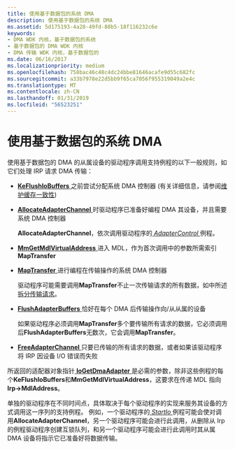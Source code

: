 ```yaml
---
title: 使用基于数据包的系统 DMA
description: 使用基于数据包的系统 DMA
ms.assetid: 5d175193-4a28-49fd-80b5-18f116232c6e
keywords:
- DMA WDK 内核，基于数据包的系统
- 基于数据包的 DMA WDK 内核
- DMA 传输 WDK 内核，基于数据包的
ms.date: 06/16/2017
ms.localizationpriority: medium
ms.openlocfilehash: 758bac46c48c4dc24bbe81646acafe9d55c682fc
ms.sourcegitcommit: a33b7978e22d5bb9f65ca7056f955319049a2e4c
ms.translationtype: MT
ms.contentlocale: zh-CN
ms.lasthandoff: 01/31/2019
ms.locfileid: "56523251"
---
```

# <a name="using-packet-based-system-dma"></a>使用基于数据包的系统 DMA





使用基于数据包的 DMA 的从属设备的驱动程序调用支持例程的以下一般规则，如它们处理 IRP 请求 DMA 传输：

-   [**KeFlushIoBuffers** ](https://msdn.microsoft.com/library/windows/hardware/ff552041)之前尝试分配系统 DMA 控制器 (有关详细信息，请参阅[维护缓存一致性](maintaining-cache-coherency.md))

-   [**AllocateAdapterChannel** ](https://msdn.microsoft.com/library/windows/hardware/ff540573)时驱动程序已准备好编程 DMA 其设备，并且需要系统 DMA 控制器

    **AllocateAdapterChannel**，依次调用驱动程序的[ *AdapterControl* ](https://msdn.microsoft.com/library/windows/hardware/ff540504)例程。

-   [**MmGetMdlVirtualAddress** ](https://msdn.microsoft.com/library/windows/hardware/ff554539)进入 MDL，作为首次调用中的参数所需索引**MapTransfer**

-   [**MapTransfer** ](https://msdn.microsoft.com/library/windows/hardware/ff554402)进行编程在传输操作的系统 DMA 控制器

    驱动程序可能需要调用**MapTransfer**不止一次传输请求的所有数据，如中所述[拆分传输请求](splitting-dma-transfer-requests.md)。

-   [**FlushAdapterBuffers** ](https://msdn.microsoft.com/library/windows/hardware/ff545917)恰好在每个 DMA 后传输操作向/从从属的设备

    如果驱动程序必须调用**MapTransfer**多个要传输所有请求的数据，它必须调用后**FlushAdapterBuffers**无数次，它会调用**MapTransfer**。

-   [**FreeAdapterChannel** ](https://msdn.microsoft.com/library/windows/hardware/ff546507)只要已传输的所有请求的数据，或者如果该驱动程序将 IRP 因设备 I/O 错误而失败

所返回的适配器对象指针[ **IoGetDmaAdapter** ](https://msdn.microsoft.com/library/windows/hardware/ff549220)是必需的参数，除非这些例程的每个**KeFlushIoBuffers**和**MmGetMdlVirtualAddress**，这要求在传递 MDL 指向**Irp-&gt;MdlAddress**。

单独的驱动程序在不同时间点，具体取决于每个驱动程序的实现来服务其设备的方式调用这一序列的支持例程。 例如，一个驱动程序的[ *StartIo* ](https://msdn.microsoft.com/library/windows/hardware/ff563858)例程可能会使对调用**AllocateAdapterChannel**，另一个驱动程序可能会进行此调用，从删除从 Irp 的例程驱动程序创建互锁队列，和另一个驱动程序可能会进行此调用时其从属 DMA 设备将指示它已准备好将数据传输。

 

 




